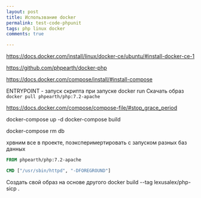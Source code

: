 ```yaml
--- 
layout: post 
title: Использвание docker
permalink: test-code-phpunit
tags: php linux docker
comments: true

--- 
```


https://docs.docker.com/install/linux/docker-ce/ubuntu/#install-docker-ce-1

https://github.com/phpearth/docker-php

https://docs.docker.com/compose/install/#install-compose

ENTRYPOINT - запуск скрипта при запуске docker run
Скачать образ `docker pull phpearth/php:7.2-apache`


https://docs.docker.com/compose/compose-file/#stop_grace_period

docker-compose up -d
docker-compose build

docker-compose rm db


хрвним все в проекте, поэксперимертировать с запуском разных баз данных
~~~dockerfile
FROM phpearth/php:7.2-apache

CMD ["/usr/sbin/httpd", "-DFOREGROUND"]

~~~

Создать свой образ на основе другого docker build --tag lexusalex/php-sicp .

